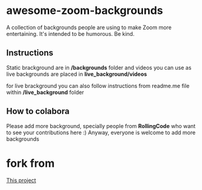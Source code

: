 # awesome-zoom-backgrounds

A collection of backgrounds people are using to make Zoom more entertaining. It's intended to be humorous. Be kind.

## Instructions 

Static brackground are in **/backgrounds** folder and videos you can use as live backgrounds are placed in **live_background/videos**

for live brackground you can also follow instructions from readme.me file within **/live_background** folder

## How to colabora

Please add more background, specially people from **RollingCode** who want to see your 
contributions here :) Anyway, everyone is welcome to add more backgrounds

# fork from 

[This project](https://github.com/mbbroberg/awesome-zoom-backgrounds)
